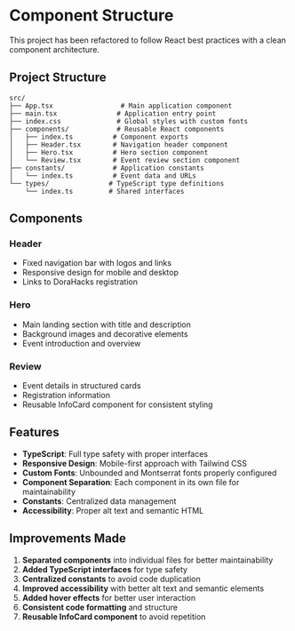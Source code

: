 # Component Structure

This project has been refactored to follow React best practices with a clean component architecture.

## Project Structure

```
src/
├── App.tsx                 # Main application component
├── main.tsx               # Application entry point
├── index.css              # Global styles with custom fonts
├── components/            # Reusable React components
│   ├── index.ts          # Component exports
│   ├── Header.tsx        # Navigation header component
│   ├── Hero.tsx          # Hero section component
│   └── Review.tsx        # Event review section component
├── constants/            # Application constants
│   └── index.ts          # Event data and URLs
└── types/               # TypeScript type definitions
    └── index.ts         # Shared interfaces

```

## Components

### Header

- Fixed navigation bar with logos and links
- Responsive design for mobile and desktop
- Links to DoraHacks registration

### Hero

- Main landing section with title and description
- Background images and decorative elements
- Event introduction and overview

### Review

- Event details in structured cards
- Registration information
- Reusable InfoCard component for consistent styling

## Features

- **TypeScript**: Full type safety with proper interfaces
- **Responsive Design**: Mobile-first approach with Tailwind CSS
- **Custom Fonts**: Unbounded and Montserrat fonts properly configured
- **Component Separation**: Each component in its own file for maintainability
- **Constants**: Centralized data management
- **Accessibility**: Proper alt text and semantic HTML

## Improvements Made

1. **Separated components** into individual files for better maintainability
2. **Added TypeScript interfaces** for type safety
3. **Centralized constants** to avoid code duplication
4. **Improved accessibility** with better alt text and semantic elements
5. **Added hover effects** for better user interaction
6. **Consistent code formatting** and structure
7. **Reusable InfoCard component** to avoid repetition
